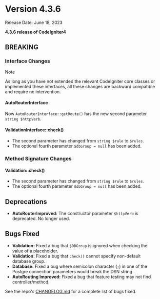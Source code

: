 # Version 4.3.6

Release Date: June 18, 2023

**4.3.6 release of CodeIgniter4**

<div class="contents" local="" depth="3">

</div>

## BREAKING

### Interface Changes

> [!NOTE]
> As long as you have not extended the relevant CodeIgniter core classes
> or implemented these interfaces, all these changes are backward
> compatible and require no intervention.

#### AutoRouterInterface

Now `AutoRouterInterface::getRoute()` has the new second parameter
`string $httpVerb`.

#### ValidationInterface::check()

- The second parameter has changed from `string $rule` to `$rules`.
- The optional fourth parameter `$dbGroup = null` has been added.

### Method Signature Changes

#### Validation::check()

- The second parameter has changed from `string $rule` to `$rules`.
- The optional fourth parameter `$dbGroup = null` has been added.

## Deprecations

- **AutoRouterImproved:** The constructor parameter `$httpVerb` is
  deprecated. No longer used.

## Bugs Fixed

- **Validation:** Fixed a bug that `$DBGroup` is ignored when checking
  the value of a placeholder.
- **Validation:** Fixed a bug that `check()` cannot specify non-default
  database group.
- **Database:** Fixed a bug where semicolon character (`;`) in one of
  the Postgre connection parameters would break the DSN string.
- **AutoRouting Improved:** Fixed a bug that feature testing may not
  find controller/method.

See the repo's
[CHANGELOG.md](https://github.com/codeigniter4/CodeIgniter4/blob/develop/CHANGELOG.md)
for a complete list of bugs fixed.
